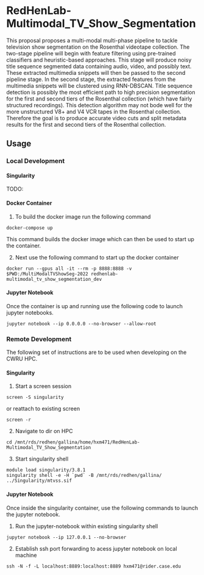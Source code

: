 # RedHenLab-Multimodal_TV_Show_Segmentation

This proposal proposes a multi-modal multi-phase pipeline to tackle television show segmentation on the Rosenthal videotape collection. The two-stage pipeline will begin with feature filtering using pre-trained classifiers and heuristic-based approaches. This stage will produce noisy title sequence segmented data containing audio, video, and possibly text. These extracted multimedia snippets will then be passed to the second pipeline stage. In the second stage, the extracted features from the multimedia snippets will be clustered using RNN-DBSCAN. Title sequence detection is possibly the most efficient path to high precision segmentation for the first and second tiers of the Rosenthal collection (which have fairly structured recordings). This detection algorithm may not bode well for the more unstructured V8+ and V4 VCR tapes in the Rosenthal collection. Therefore the goal is to produce accurate video cuts and split metadata results for the first and second tiers of the Rosenthal collection.


## Usage

### Local Development

#### Singularity 

TODO:

#### Docker Container

1. To build the docker image run the following command

```
docker-compose up
```

This command builds the docker image which can then be used to start up the container.

2. Next use the following command to start up the docker container

```
docker run --gpus all -it --rm -p 8888:8888 -v $PWD:/MultiModalTVShowSeg-2022 redhenlab-multimodal_tv_show_segmentation_dev
```

#### Jupyter Notebook

Once the container is up and running use the following code to launch jupyter notebooks.

```
jupyter notebook --ip 0.0.0.0 --no-browser --allow-root
```

### Remote Development

The following set of instructions are to be used when developing on the CWRU HPC.

#### Singularity
1. Start a screen session
```
screen -S singularity
```

or reattach to existing screen

```
screen -r
```

2. Navigate to dir on HPC
```
cd /mnt/rds/redhen/gallina/home/hxm471/RedHenLab-Multimodal_TV_Show_Segmentation
```

3. Start singularity shell
```
module load singularity/3.8.1
singularity shell -e -H `pwd` -B /mnt/rds/redhen/gallina/ ../Singularity/mtvss.sif
```

#### Jupyter Notebook

Once inside the singularity container, use the following commands to launch the jupyter notebook.

1. Run the jupyter-notebook within existing singularity shell
```
jupyter notebook --ip 127.0.0.1 --no-browser
```

2. Establish ssh port forwarding to acess jupyter notebook on local machine
```
ssh -N -f -L localhost:8889:localhost:8889 hxm471@rider.case.edu
```

